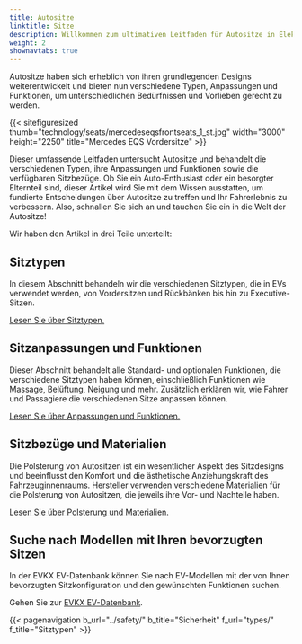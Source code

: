 ```yaml
---
title: Autositze
linktitle: Sitze
description: Willkommen zum ultimativen Leitfaden für Autositze in Elektrofahrzeugen (EVs)! Da wir viel Zeit in unseren Fahrzeugen verbringen, spielen die Sitze, in denen wir sitzen, eine entscheidende Rolle für Komfort, Unterstützung und Sicherheit während unserer Fahrten.
weight: 2
shownavtabs: true
---
```

<!-- markdownlint-disable MD033 -->

Autositze haben sich erheblich von ihren grundlegenden Designs weiterentwickelt und bieten nun verschiedene Typen, Anpassungen und Funktionen, um unterschiedlichen Bedürfnissen und Vorlieben gerecht zu werden.

{{< sitefiguresized thumb="technology/seats/mercedeseqsfrontseats_1_st.jpg" width="3000" height="2250" title="Mercedes EQS Vordersitze" >}}

Dieser umfassende Leitfaden untersucht Autositze und behandelt die verschiedenen Typen, ihre Anpassungen und Funktionen sowie die verfügbaren Sitzbezüge. Ob Sie ein Auto-Enthusiast oder ein besorgter Elternteil sind, dieser Artikel wird Sie mit dem Wissen ausstatten, um fundierte Entscheidungen über Autositze zu treffen und Ihr Fahrerlebnis zu verbessern. Also, schnallen Sie sich an und tauchen Sie ein in die Welt der Autositze!

Wir haben den Artikel in drei Teile unterteilt:

## Sitztypen

In diesem Abschnitt behandeln wir die verschiedenen Sitztypen, die in EVs verwendet werden, von Vordersitzen und Rückbänken bis hin zu Executive-Sitzen.

[Lesen Sie über Sitztypen.](types/)

## Sitzanpassungen und Funktionen

Dieser Abschnitt behandelt alle Standard- und optionalen Funktionen, die verschiedene Sitztypen haben können, einschließlich Funktionen wie Massage, Belüftung, Neigung und mehr. Zusätzlich erklären wir, wie Fahrer und Passagiere die verschiedenen Sitze anpassen können.

[Lesen Sie über Anpassungen und Funktionen.](adjustment/)

## Sitzbezüge und Materialien

Die Polsterung von Autositzen ist ein wesentlicher Aspekt des Sitzdesigns und beeinflusst den Komfort und die ästhetische Anziehungskraft des Fahrzeuginnenraums. Hersteller verwenden verschiedene Materialien für die Polsterung von Autositzen, die jeweils ihre Vor- und Nachteile haben.

[Lesen Sie über Polsterung und Materialien.](materials/)

## Suche nach Modellen mit Ihren bevorzugten Sitzen

In der EVKX EV-Datenbank können Sie nach EV-Modellen mit der von Ihnen bevorzugten Sitzkonfiguration und den gewünschten Funktionen suchen.

Gehen Sie zur [EVKX EV-Datenbank](../../evsearch/).

{{< pagenavigation b_url="../safety/" b_title="Sicherheit" f_url="types/" f_title="Sitztypen" >}}